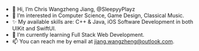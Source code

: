 - 👋 Hi, I’m Chris Wangzheng Jiang, @SleepyyPlayz
- 👀 I’m interested in Computer Science, Game Design, Classical Music.
- ✨ My available skills are: C++ & Java, iOS Software Development in both UIKit and SwiftUI.
- 🌱 I’m currently learning Full Stack Web Development.
- 📫 You can reach me by email at jiang.wangzheng@outlook.com.

<!---
SleepyyPlayz/SleepyyPlayz is a ✨ special ✨ repository because its `README.md` (this file) appears on your GitHub profile.
You can click the Preview link to take a look at your changes.
--->
